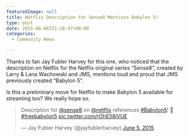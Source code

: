 ```yaml
---
featuredImage: null
title: Netflix Description for Sense8 Mentions Babylon 5!
type: post
date: 2015-06-06T21:18:47+00:00
categories:
  - Community News

---
```

Thanks to fan Jay Fubler Harvey for this one, who noticed that the description on Netflix for the Netflix original series &#8220;Sense8&#8221;, created by Larry & Lana Wachowski and JMS, mentions loud and proud that JMS previously created &#8220;Babylon 5&#8221;.

Is this a preliminary move for Netflix to make Babylon 5 available for streaming too? We really hope so.

<blockquote class="twitter-tweet" lang="en">
  <p lang="en" dir="ltr">
    Description for <a href="https://twitter.com/sense8">@sense8</a> on <a href="https://twitter.com/netflix">@netflix</a> references <a href="https://twitter.com/hashtag/Babylon5?src=hash">#Babylon5</a>! 🙂 <a href="https://twitter.com/hashtag/freebabylon5?src=hash">#freebabylon5</a> <a href="http://t.co/rOhE58iVUE">pic.twitter.com/rOhE58iVUE</a>
  </p>

  <p>
    &mdash; Jay Fubler Harvey (@jayfublerharvey) <a href="https://twitter.com/jayfublerharvey/status/606963582035718145">June 5, 2015</a>
  </p>
</blockquote>
